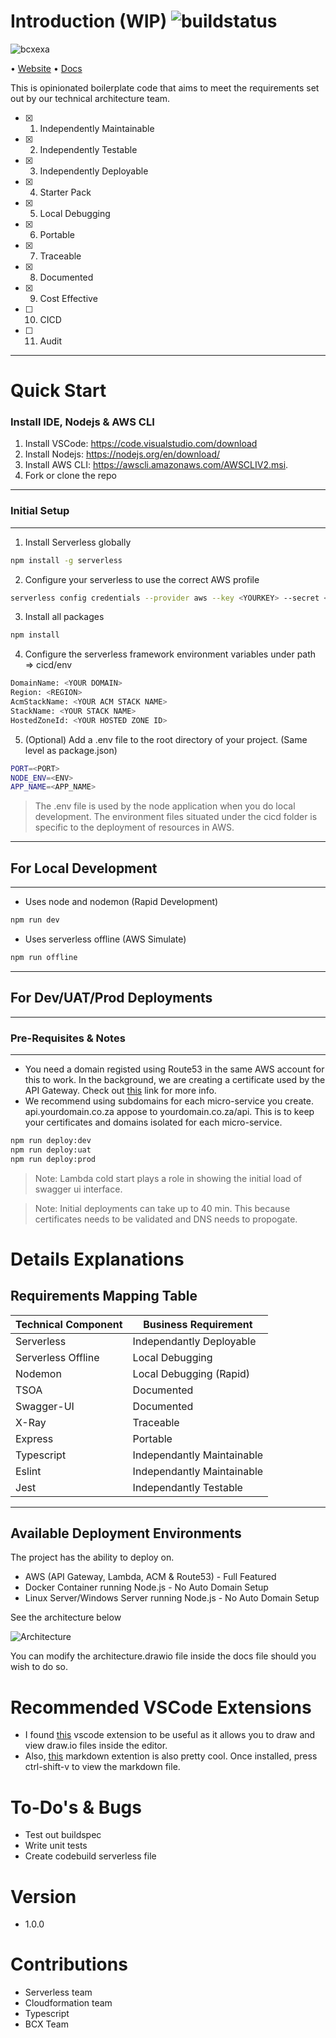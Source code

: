 # Introduction (WIP) ![buildstatus](docs/assets/passing.svg)

![bcxexa](docs/assets/exa_backgrond.jpg)

 • [Website](https://www.bcx.co.za/exa/) • [Docs](docs/architecture/architecture.svg)

This is opinionated boilerplate code that aims to meet the requirements set out by our technical architecture team.

- [x] 1. Independently Maintainable
- [x] 2. Independently Testable
- [x] 3. Independently Deployable
- [x] 4. Starter Pack
- [X] 5. Local Debugging
- [x] 6. Portable
- [x] 7. Traceable
- [x] 8. Documented
- [x] 9. Cost Effective 
- [ ] 10. CICD
- [ ] 11. Audit

---
# Quick Start 


### Install IDE, Nodejs & AWS CLI

1. Install VSCode: https://code.visualstudio.com/download
2. Install Nodejs: https://nodejs.org/en/download/
3. Install AWS CLI: https://awscli.amazonaws.com/AWSCLIV2.msi.
4. Fork or clone the repo

---
### Initial Setup
---
   1. Install Serverless globally
```bash
npm install -g serverless
```
2. Configure your serverless to use the correct AWS profile
```bash
serverless config credentials --provider aws --key <YOURKEY> --secret <YOURSECRET> --profile <PROFILENAME>
```
3. Install all packages
```bash
npm install
```
4. Configure the serverless framework environment variables under path => cicd/env
```bash
DomainName: <YOUR DOMAIN>
Region: <REGION>
AcmStackName: <YOUR ACM STACK NAME>
StackName: <YOUR STACK NAME>
HostedZoneId: <YOUR HOSTED ZONE ID>
```

5. (Optional) Add a .env file to the root directory of your project.  (Same level as package.json)
```bash
PORT=<PORT>
NODE_ENV=<ENV>
APP_NAME=<APP_NAME>
```
> The .env file is used by the node application when you do local development. The environment files situated under the cicd folder is specific to the deployment of resources in AWS.
---  
## For Local Development
---
 - Uses node and nodemon (Rapid Development)
```bash
npm run dev 
```
 - Uses serverless offline (AWS Simulate)
```bash
npm run offline 
```
---
## For Dev/UAT/Prod Deployments
---
### Pre-Requisites & Notes
---
- You need a domain registed using Route53 in the same AWS account for this to work. In the background, we are creating a certificate used by the API Gateway.  Check out [this](https://docs.aws.amazon.com/AWSCloudFormation/latest/UserGuide/aws-resource-certificatemanager-certificate.html)  link for more info.
- We recommend using subdomains for each micro-service you create. api.yourdomain.co.za appose to yourdomain.co.za/api.  This is to keep your certificates and domains isolated for each micro-service.


```bash
npm run deploy:dev
npm run deploy:uat
npm run deploy:prod
```
> Note: Lambda cold start plays a role in showing the initial load of swagger ui interface.  

> Note: Initial deployments can take up to 40 min. This because certificates needs to be validated and DNS needs to propogate.  
# Details Explanations

## Requirements Mapping Table

| Technical Component | Business Requirement       | 
| ------------------- | -------------------------- | 
| Serverless          | Independantly Deployable   |
| Serverless Offline  | Local Debugging            |
| Nodemon             | Local Debugging (Rapid)    |
| TSOA                | Documented                 |
| Swagger-UI          | Documented                 |
| X-Ray               | Traceable                  |
| Express             | Portable                   |
| Typescript          | Independantly Maintainable |
| Eslint              | Independantly Maintainable |
| Jest                | Independantly Testable     |

---
## Available Deployment Environments
The project has the ability to deploy on.

- AWS (API Gateway, Lambda, ACM & Route53) - Full Featured
- Docker Container running Node.js - No Auto Domain Setup 
- Linux Server/Windows Server running Node.js - No Auto Domain Setup

See the architecture below

![Architecture](docs/architecture/architecture.svg)

You can modify the architecture.drawio file inside the docs file should you wish to do so.

# Recommended VSCode Extensions

- I found [this](https://marketplace.visualstudio.com/items?itemName=hediet.vscode-drawio) vscode extension to be useful as it allows you to draw and view draw.io files inside the editor.  
- Also, [this](https://marketplace.visualstudio.com/items?itemName=yzhang.markdown-all-in-one) markdown extention is also pretty cool.  Once installed, press ctrl-shift-v to view the markdown file.

# To-Do's & Bugs

- Test out buildspec
- Write unit tests
- Create codebuild serverless file

# Version

- 1.0.0 

# Contributions

- Serverless team
- Cloudformation team
- Typescript 
- BCX Team
